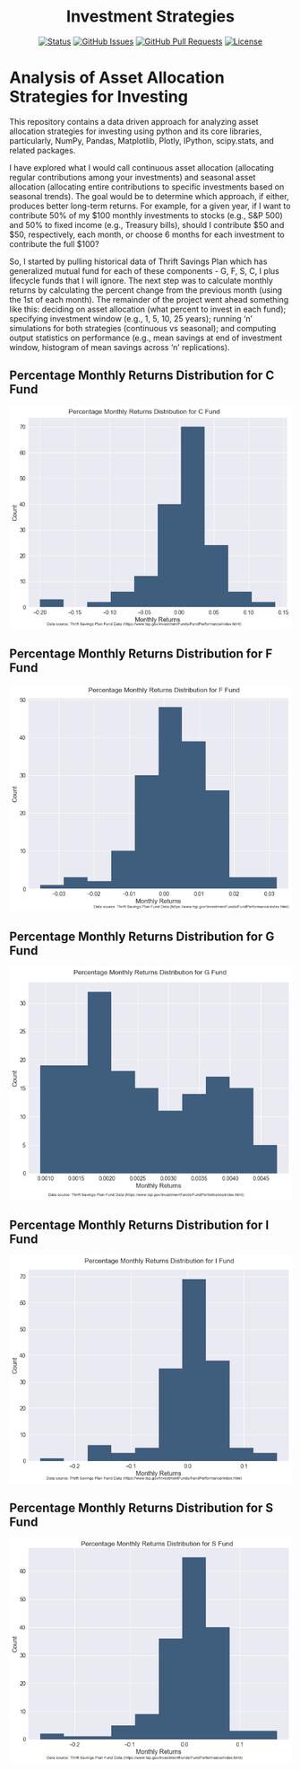 <h1 align="center">Investment Strategies</h1>

<div align="center">

[![Status](https://img.shields.io/badge/status-active-success.svg)]()
[![GitHub Issues](https://img.shields.io/github/issues/swarnajyoti/business-analytics)](https://github.com/swarnajyoti/business-analytics/Investment-Strategies/issues)
[![GitHub Pull Requests](https://img.shields.io/github/issues-pr/swarnajyoti/business-analytics)](https://github.com/swarnajyoti/business-analytics/Investment-Strategies/pulls)
[![License](https://img.shields.io/github/license/swarnajyoti/business-analytics)](/LICENSEMIT)

</div>

# Analysis of Asset Allocation Strategies for Investing

This repository contains a data driven approach for analyzing asset allocation strategies for investing using python and its core libraries, particularly, NumPy, Pandas, Matplotlib, Plotly, IPython, scipy.stats, and related packages.

I have explored what I would call continuous asset allocation (allocating regular contributions among your investments) and seasonal asset allocation (allocating entire contributions to specific investments based on seasonal trends). The goal would be to determine which approach, if either, produces better long-term returns. For example, for a given year, if I want to contribute 50% of my $100 monthly investments to stocks (e.g., S&P 500) and 50% to fixed income (e.g., Treasury bills), should I contribute $50 and $50, respectively, each month, or choose 6 months for each investment to contribute the full $100?

So, I started by pulling historical data of Thrift Savings Plan which has generalized mutual fund for each of these components - G, F, S, C, I plus lifecycle funds that I will ignore. The next step was to calculate monthly returns by calculating the percent change from the previous month (using the 1st of each month). The remainder of the project went ahead something like this: deciding on asset allocation (what percent to invest in each fund); specifying investment window (e.g., 1, 5, 10, 25 years); running ‘n’ simulations for both strategies (continuous vs seasonal); and computing output statistics on performance (e.g., mean savings at end of investment window, histogram of mean savings across ‘n’ replications).

## Percentage Monthly Returns Distribution for C Fund
![aa](https://github.com/swarnajyoti/business-analytics/blob/main/Investment-Strategies/Image/Percentage%20Monthly%20Returns%20Distribution%20for%20C%20Fund.png)

## Percentage Monthly Returns Distribution for F Fund
![bb](https://github.com/swarnajyoti/business-analytics/blob/main/Investment-Strategies/Image/Percentage%20Monthly%20Returns%20Distribution%20for%20F%20Fund.png)

## Percentage Monthly Returns Distribution for G Fund
![cc](https://github.com/swarnajyoti/business-analytics/blob/main/Investment-Strategies/Image/Percentage%20Monthly%20Returns%20Distribution%20for%20G%20Fund.png)

## Percentage Monthly Returns Distribution for I Fund
![dd](https://github.com/swarnajyoti/business-analytics/blob/main/Investment-Strategies/Image/Percentage%20Monthly%20Returns%20Distribution%20for%20I%20Fund.png)

## Percentage Monthly Returns Distribution for S Fund
![ee](https://github.com/swarnajyoti/business-analytics/blob/main/Investment-Strategies/Image/Percentage%20Monthly%20Returns%20Distribution%20for%20S%20Fund.png)
